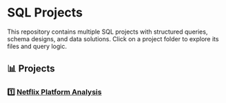 # SQL Projects

This repository contains multiple SQL projects with structured queries, schema designs, and data solutions. Click on a project folder to explore its files and query logic.

## 📊 Projects
### 1️⃣ [Netflix Platform Analysis ](netflixproject/)
